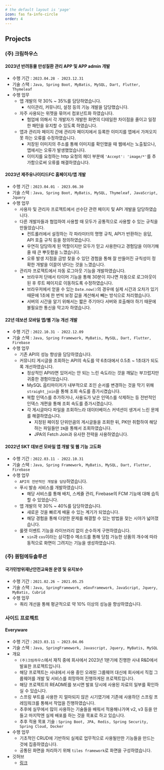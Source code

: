 ```yaml
---
# the default layout is 'page'
icon: fas fa-info-circle
order: 4
---
```


## Projects

### (주) 크림하우스

#### 2023년 반려동물 만성질환 관리 APP 및 APP admin 개발

- 수행 기간 : `2023.04.28 - 2023.12.31`
- 기술 스택 : `Java, Spring Boot, MyBatis, MySQL, Dart, Flutter, Thymeleaf`
- 수행 업무
    - 앱 개발의 약 30% ~ 35%를 담당하였습니다.
        - 식이관리, 커뮤니티, 설정 등의 기능 개발을 담당했습니다.
    - 자주 사용되는 위젯을 묶어서 컴포넌트화 하였습니다.
        - 협업에 의해서 각 개발자가 개발한 화면의 디테일한 차이점을 줄이고 일정한 패턴을 유지할 수 있도록 하였습니다.
    - 앱과 관리자 페이지 간에 관리자 페이지에서 등록한 이미지를 앱에서 가져오지 못 하는 오류를 수정하였습니다.
        - 저장된 이미지의 주소를 통해 이미지를 확인했을 때 웹에서는 노출됬으나, 앱에서는 오류가 발생했었습니다.
        - 이미지를 요청하는 http 요청의 헤더 부분에 `'Accept': 'image/*'`를 추가함으로써 오류를 해결하였습니다.

#### 2023년 제주유나이티드FC 홈페이지/앱 개발

- 수행 기간 : `2023.04.01 - 2023.06.30`
- 기술 스택 : `Java, Spring Boot, MyBatis, MySQL, Thymeleaf, JavaScript, Jquery`
- 수행 업무
    - 사용자 및 관리자 프로젝트에서 선수단 관련 페이지 및 API 개발을 담당하였습니다.
    - 다른 개발자들과 협업하여 사용할 때 모두가 공통적으로 사용할 수 있는 규칙을 만들었습니다.
        - 컨트롤러에서 설정하는 각 파라미터의 명명 규칙, API가 반환하는 응답, API 호출 규칙 등을 정의하였습니다.
        - 우연히 담당하게 된 역할이지만 모두가 믿고 사용한다고 경험담을 이야기해줄 때 큰 뿌듯함을 느꼈습니다.
        - 오류 발생 지점을 금방 찾을 수 있던 경험을 통해 잘 만들어진 규칙성이 정확한 개발을 이끌어 낸다는 것을 느꼈습니다.
    - 관리자 프로젝트에서 자동 로그아웃 기능을 개발하였습니다.
        - 브라우저 단에서 타이머 기능을 통해 30분이 지나면 자동으로 로그아웃이 된 후 루트 페이지로 이동하도록 수정하였습니다.
        - 브라우저에서 얻을 수 있는 `Date.now()`의 경우에 실제 시간과 오차가 있기 때문에 1초에 한 번씩 보정 값을 계산해서 빼는 방식으로 처리했습니다.
        - 서버의 시간을 알기 위해서는 짧은 주기마다 서버와 호출해야 하기 때문에 불필요한 통신을 막고자 하였습니다.

#### 22년 데보션 모바일 앱/웹 기능 개선 개발

- 수행 기간 : `2022.10.31 - 2022.12.09`
- 기술 스택 : `Java, Spring Framework, MyBatis, MySQL, Dart, Flutter, Firebase`
- 수행 업무
    - 기존 API의 성능 향상을 담당하였습니다.
    - 커뮤니티 게시글을 조회하는 API의 속도를 약 6초대에서 0.5초 ~ 1초대가 되도록 개선하였습니다.
        - 정상적인 API라면 있어서는 안 되는 느린 속도라는 것을 깨닳는 부끄럽지만 귀중한 경험이었습니다.
        - MySQL 옵티마이저가 내부적으로 조인 순서를 변경하는 것을 막기 위해 `straight_join`을 통해 조회 속도를 증가시켰습니다.
        - 복합 인덱스를 추가하거나, 사용도가 낮은 인덱스를 삭제하는 등 전반적인 인덱스 개편을 통해 조회 속도를 증가시켰습니다.
        - 각 게시글마다 파일을 조회하느라 데이터베이스 커넥션이 생겨서 느린 문제를 해결하였습니다.
            - 지정된 페이징 단위만큼의 게시글들을 조회한 뒤, PK만 취합하여 해당하는 파일들만 `IN`을 통해서 조회하였습니다.
            - JPA의 Fetch Join과 유사한 전략을 사용하였습니다.

#### 2022년 SKT 데보션 모바일 앱 개발 및 웹 기능 고도화

- 수행 기간 : `2022.03.11 - 2022.10.31`
- 기술 스택 : `Java, Spring Framework, MyBatis, MySQL, Dart, Flutter, Firebase`
- 수행 업무
    - `API의 전반적인 개발을 담당`하였습니다.
    - 푸시 발송 서비스를 개발하였습니다.
        - 해당 서비스를 통해 배치, 스케쥴 관리, Firebase의 FCM 기능에 대해 습득할 수 있었습니다.
    - 앱 개발의 약 30% ~ 40%를 담당하였습니다.
        - 새로운 것을 빠르게 배울 수 있는 계기가 되었습니다.
        - 해당 경험을 통해 다양한 문제를 해결할 수 있는 방법을 찾는 시야가 넓어졌습니다.
    - 룰렛 이벤트 기능을 라이브러리 없이 순수하게 구현하였습니다.
        - `sin`과 `cos`이라는 삼각함수 메소드를 통해 당첨 가능한 상품의 개수에 따라 동적으로 화면이 그려지는 기능을 생성하였습니다.

### (주) 퀀텀에듀솔루션

#### 국가민방위재난안전교육원 운영 및 유지보수

- 수행 기간 : `2021.02.26 ~ 2021.05.25`
- 기술 스택 : `Java, SpringFramework, eGovFramework, JavaScript, Jquery, MyBatis, Cubrid`
- 수행 업무
    - 쿼리 개선을 통해 평균적으로 약 10% 이상의 성능을 향상하였습니다.

### 사이드 프로젝트

#### Everyware

- 수행 기간 : `2023.03.11 ~ 2023.04.06`
- 기술 스택 : `Java, SpringFramework, Javascript, Jquery, MyBatis, MySQL`
- 개요
    - `(주)크림하우스`에서 재직 중에 회사에서 2023년 1분기에 진행한 사내 R&D에서 발표한 프로젝트입니다.
    - 해당 프로젝트는 사내에서 사용 중인 오래된 그룹웨어 대신에 회사에서 직접 그룹웨어를 개발 및 서비스를 희망하여 진행하게된 프로젝트입니다.
    - 해당 프로젝트의 README를 보시면 발표 당시에 사용된 자료의 일부를 확인하실 수 있습니다.
    - 스프링 부트를 사용한 지 얼마되지 않은 시기였기에 기존에 사용하던 스프링 프레임워크를 통해서 작업을 진행하였습니다.
    - 추후에 실무에서 많이 사용하는 기술들을 배워서 적용해나가며 v2, v3 등을 만들고 마지막엔 실제 배포를 하는 것을 목표로 하고 있습니다.
    - 추후 적용 목표 기술 : `Spring Boot, JPA, Redis, Spring Security, Spring Cloud, Docker`
- 수행 업무
    - 기초적인 CRUD에 기반하되 실제로 업무적으로 사용될만한 기능들을 만드는 것에 집중하였습니다.
    - 공통된 화면을 처리하기 위해 `tiles framework`로 화면을 구성하였습니다.
- 깃허브
    - [링크](https://github.com/sangwon0724/every-ware-user-spring)